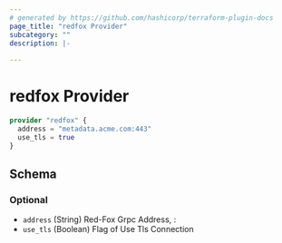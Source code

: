 ```yaml
---
# generated by https://github.com/hashicorp/terraform-plugin-docs
page_title: "redfox Provider"
subcategory: ""
description: |-
  
---
```


# redfox Provider
```terraform
provider "redfox" {
  address = "metadata.acme.com:443"
  use_tls = true
}
```




<!-- schema generated by tfplugindocs -->
## Schema

### Optional

- `address` (String) Red-Fox Grpc Address, <domain>:<port>
- `use_tls` (Boolean) Flag of Use Tls Connection
